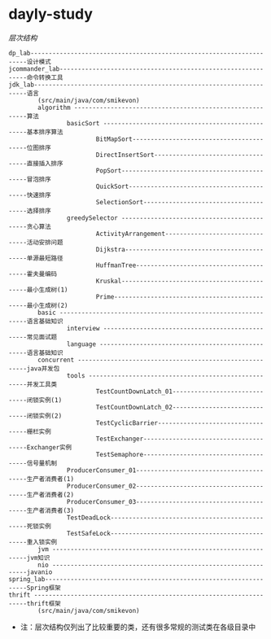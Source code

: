 dayly-study
===========

*层次结构* 
    
    dp_lab---------------------------------------------------------------------设计模式
    jcommander_lab-------------------------------------------------------------命令转换工具
    jdk_lab--------------------------------------------------------------------语言
            (src/main/java/com/smikevon)
            algorithm ---------------------------------------------------------算法
                    basicSort -------------------------------------------------基本排序算法
                            BitMapSort-----------------------------------------位图排序
                            DirectInsertSort-----------------------------------直接插入排序
                            PopSort--------------------------------------------冒泡排序
                            QuickSort------------------------------------------快速排序
                            SelectionSort--------------------------------------选择排序
                    greedySelector --------------------------------------------贪心算法
                            ActivityArrangement--------------------------------活动安排问题
                            Dijkstra-------------------------------------------单源最短路径
                            HuffmanTree----------------------------------------霍夫曼编码
                            Kruskal--------------------------------------------最小生成树(1)
                            Prime----------------------------------------------最小生成树(2)
            basic -------------------------------------------------------------语言基础知识
                    interview -------------------------------------------------常见面试题
                    language --------------------------------------------------语言基础知识
            concurrent --------------------------------------------------------java并发包
                    tools -----------------------------------------------------并发工具类
                            TestCountDownLatch_01------------------------------闭锁实例(1)
                            TestCountDownLatch_02------------------------------闭锁实例(2)
                            TestCyclicBarrier----------------------------------栅栏实例
                            TestExchanger--------------------------------------Exchanger实例
                            TestSemaphore--------------------------------------信号量机制
                    ProducerConsumer_01----------------------------------------生产者消费者(1)
                    ProducerConsumer_02----------------------------------------生产者消费者(2)
                    ProducerConsumer_03----------------------------------------生产者消费者(3)
                    TestDeadLock-----------------------------------------------死锁实例
                    TestSafeLock-----------------------------------------------重入锁实例
            jvm ---------------------------------------------------------------jvm知识
            nio ---------------------------------------------------------------javanio
    spring_lab-----------------------------------------------------------------Spring框架
    thrift --------------------------------------------------------------------thrift框架
            (src/main/java/com/smikevon)
            
* 注：层次结构仅列出了比较重要的类，还有很多常规的测试类在各级目录中
